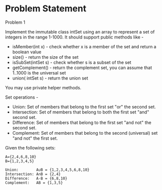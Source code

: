 # Problem Statement
Problem 1

Implement the immutable class intSet using an array to represent a set of integers in the range 1-1000. It should support public methods like - 

- isMember(int x) - check whether x is a member of the set and return a boolean value
- size() - return the size of the set
- isSubSet(intSet s) - check whether s is a subset of the set
- getComplement()  - return the complement set, you can assume that 1..1000 is the universal set
- union( intSet s) - return the union set

You may use private helper methods. 

Set operations -

- Union: Set of members that belong to the first set "or" the second set. 
- Intersection: Set of members that belong to both the first set "and" second set.
- Difference: Set of members that belong to the first set "and not" the second set. 
- Complement: Set of members that belong to the second (universal) set "and not" the first set. 

Given the following sets:
```
A={2,4,6,8,10}
B={1,2,3,4,5}

Union:        A∪B = {1,2,3,4,5,6,8,10}
Intersection: A∩B = {2,4}
Difference:   A-B = {6,8,10}
Complement:   AB = {1,3,5}
```

